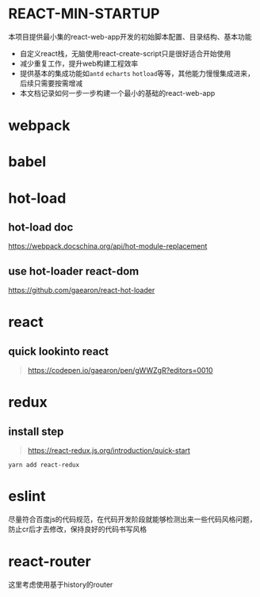 # REACT-MIN-STARTUP
本项目提供最小集的react-web-app开发的初始脚本配置、目录结构、基本功能
- 自定义react栈，无脑使用react-create-script只是很好适合开始使用
- 减少重复工作，提升web构建工程效率
- 提供基本的集成功能如`antd` `echarts` `hotload`等等，其他能力慢慢集成进来，后续只需要按需增减
- 本文档记录如何一步一步构建一个最小的基础的react-web-app

# webpack

# babel

# hot-load
## hot-load doc
https://webpack.docschina.org/api/hot-module-replacement
## use hot-loader react-dom
https://github.com/gaearon/react-hot-loader

# react
## quick lookinto react
> https://codepen.io/gaearon/pen/gWWZgR?editors=0010

# redux
## install step
> https://react-redux.js.org/introduction/quick-start

`yarn add react-redux`

# eslint
尽量符合百度js的代码规范，在代码开发阶段就能够检测出来一些代码风格问题，防止cr后才去修改，保持良好的代码书写风格


# react-router
这里考虑使用基于history的router
